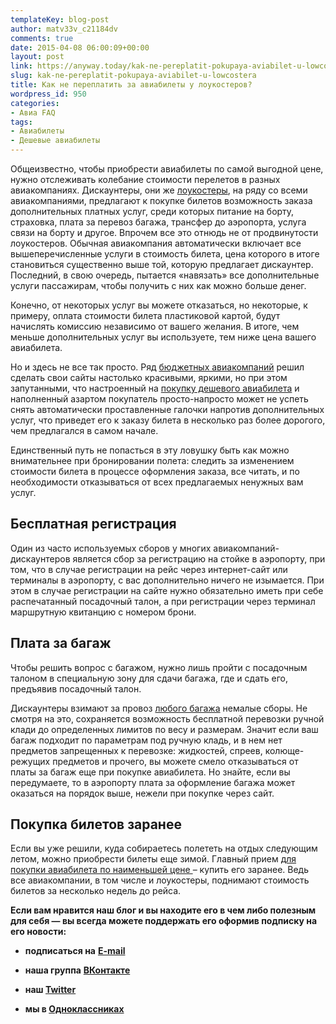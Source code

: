 ```yaml
---
templateKey: blog-post
author: matv33v_c21184dv
comments: true
date: 2015-04-08 06:00:09+00:00
layout: post
link: https://anyway.today/kak-ne-pereplatit-pokupaya-aviabilet-u-lowcostera/
slug: kak-ne-pereplatit-pokupaya-aviabilet-u-lowcostera
title: Как не переплатить за авиабилеты у лоукостеров?
wordpress_id: 950
categories:
- Авиа FAQ
tags:
- Авиабилеты
- Дешевые авиабилеты
---
```


Общеизвестно, чтобы приобрести авиабилеты по самой выгодной цене, нужно отслеживать колебание стоимости перелетов в разных авиакомпаниях. Дискаунтеры, они же [лоукостеры](https://anyway.today/chto-takoe-low-cost/), на ряду со всеми авиакомпаниями, предлагают к покупке билетов возможность заказа дополнительных платных услуг, среди которых питание на борту, страховка, плата за перевоз багажа, трансфер до аэропорта, услуга связи на борту и другое. Впрочем все это отнюдь не от продвинутости лоукостеров. Обычная авиакомпания автоматически включает все вышеперечисленные услуги в стоимость билета, цена которого в итоге становиться существенно выше той, которую предлагает дискаунтер. Последний, в свою очередь, пытается «навязать» все дополнительные услуги пассажирам, чтобы получить с них как можно больше денег.




<!-- more -->
Конечно, от некоторых услуг вы можете отказаться, но некоторые, к примеру, оплата стоимости билета пластиковой картой, будут начислять комиссию независимо от вашего желания. В итоге, чем меньше дополнительных услуг вы используете, тем ниже цена вашего авиабилета.




Но и здесь не все так просто. Ряд [бюджетных авиакомпаний](https://anyway.today/chto-takoe-low-cost/) решил сделать свои сайты настолько красивыми, яркими, но при этом запутанными, что настроенный на [покупку дешевого авиабилета](https://anyway.today/kak-naiti-deshevie-aviabileti/) и наполненный азартом покупатель просто-напросто может не успеть снять автоматически проставленные галочки напротив дополнительных услуг, что приведет его к заказу билета в несколько раз более дорогого, чем предлагался в самом начале.




Единственный путь не попасться в эту ловушку быть как можно внимательнее при бронировании полета: следить за изменением стоимости билета в процессе оформления заказа, все читать, и по необходимости отказываться от всех предлагаемых ненужных вам услуг.





## Бесплатная регистрация




Один из часто используемых сборов у многих авиакомпаний-дискаунтеров является сбор за регистрацию на стойке в аэропорту, при том, что в случае регистрации на рейс через интернет-сайт или терминалы в аэропорту, с вас дополнительно ничего не изымается. При этом в случае регистрации на сайте нужно обязательно иметь при себе распечатанный посадочный талон, а при регистрации через терминал маршрутную квитанцию с номером брони.





## Плата за багаж




Чтобы решить вопрос с багажом, нужно лишь пройти с посадочным талоном в специальную зону для сдачи багажа, где и сдать его, предъявив посадочный талон.




Дискаунтеры взимают за провоз [любого багажа](https://anyway.today/kak-mi-letali-c-loukosterami/) немалые сборы. Не смотря на это, сохраняется возможность бесплатной перевозки ручной клади до определенных лимитов по весу и размерам. Значит если ваш багаж подходит по параметрам под ручную кладь, и в нем нет предметов запрещенных к перевозке: жидкостей, спреев, колюще-режущих предметов и прочего, вы можете смело отказываться от платы за багаж еще при покупке авиабилета. Но знайте, если вы передумаете, то в аэропорту плата за оформление багажа может оказаться на порядок выше, нежели при покупке через сайт.





## Покупка билетов заранее




Если вы уже решили, куда собираетесь полететь на отдых следующим летом, можно приобрести билеты еще зимой. Главный прием [для покупки авиабилета по наименьшей цене ](https://anyway.today/kak-naiti-deshevie-aviabileti/)– купить его заранее. Ведь все авиакомпании, в том числе и лоукостеры, поднимают стоимость билетов за несколько недель до рейса.


**Если вам нравится наш блог и вы находите его в чем либо полезным для себя — вы всегда можете поддержать его оформив подписку на его новости:**



	
  * **подписаться на** [**E-mail**](https://feedburner.google.com/fb/a/mailverify?uri=Anywaytoday&amp;loc=en_US)

	
  * **наша группа** [**ВКонтакте**](https://vk.com/public90452188)

	
  * **наш [Twitter](https://twitter.com/TodayAnyway)**

	
  * **мы в [Одноклассниках](https://ok.ru/group/54402107244544)**



